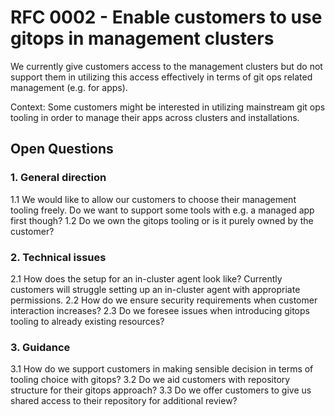 # RFC 0002 - Enable customers to use gitops in management clusters

We currently give customers access to the management clusters but do not support them in utilizing this access effectively in terms of git ops related management (e.g. for apps).

Context:
Some customers might be interested in utilizing mainstream git ops tooling in order to manage their apps across clusters and installations.

## Open Questions

### 1. General direction
1.1 We would like to allow our customers to choose their management tooling freely. Do we want to support some tools with e.g. a managed app first though?
1.2 Do we own the gitops tooling or is it purely owned by the customer?

### 2. Technical issues
2.1 How does the setup for an in-cluster agent look like? Currently customers will struggle setting up an in-cluster agent with appropriate permissions.
2.2 How do we ensure security requirements when customer interaction increases?
2.3 Do we foresee issues when introducing gitops tooling to already existing resources?

### 3. Guidance
3.1 How do we support customers in making sensible decision in terms of tooling choice with gitops?
3.2 Do we aid customers with repository structure for their gitops approach?
3.3 Do we offer customers to give us shared access to their repository for additional review?
